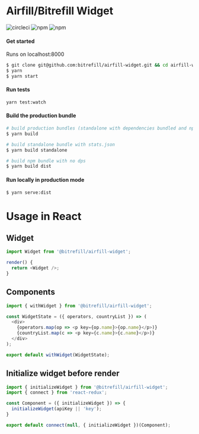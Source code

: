 # Airfill/Bitrefill Widget

![circleci](https://img.shields.io/circleci/project/github/bitrefill/airfill-widget.svg?maxAge=2592000)
![npm](https://img.shields.io/npm/dm/@bitrefill/airfill-widget.svg?maxAge=2592000)
![npm](https://img.shields.io/npm/v/@bitrefill/airfill-widget.svg?maxAge=2592000)

#### Get started

Runs on localhost:8000

```sh
$ git clone git@github.com:bitrefill/airfill-widget.git && cd airfill-widget
$ yarn
$ yarn start
```

#### Run tests

```sh
yarn test:watch
```

#### Build the production bundle

```sh
# build production bundles (standalone with dependencies bundled and npm bundle with no deps)
$ yarn build

# build standalone bundle with stats.json
$ yarn build standalone

# build npm bundle with no dps
$ yarn build dist
```

#### Run locally in production mode

```sh
$ yarn serve:dist
```

# Usage in React

## Widget

```javascript
import Widget from '@bitrefill/airfill-widget';

render() {
  return <Widget />;
}
```

## Components

```javascript
import { withWidget } from '@bitrefill/airfill-widget';

const WidgetState = ({ operators, countryList }) => (
  <div>
    {operators.map(op => <p key={op.name}>{op.name}</p>)}
    {countryList.map(c => <p key={c.name}>{c.name}</p>)}
  </div>
);

export default withWidget(WidgetState);
```

## Initialize widget before render

```javascript
import { initializeWidget } from '@bitrefill/airfill-widget';
import { connect } from 'react-redux';

const Component = ({ initializeWidget }) => {
  initializeWidget(apiKey || 'key');
}

export default connect(null, { initializeWidget })(Component);
```
